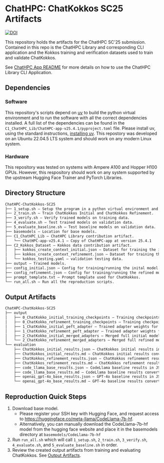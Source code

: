 # ChatHPC: ChatKokkos SC25 Artifacts

[![DOI](https://zenodo.org/badge/967029187.svg)](https://doi.org/10.5281/zenodo.15226006)

This repository holds the artifacts for the ChatHPC SC'25 submission. Contained in this repo is the ChatHPC Library and corresponding CLI application and the Kokkos training and verification datasets used to train and validate ChatKokkos.

See [ChatHPC App README](C1_ChatHPC_Lib/ChatHPC-app-v25.4.1/README.md) for more details on how to use the ChatHPC Library CLI Application.

## Dependencies

### Software

This repository's scripts depend on [uv](https://docs.astral.sh/uv/) to build the python virtual environment and to run the software with all the correct dependencies installed. A full list of the dependencies can be found in the `C1_ChatHPC_Lib/ChatHPC-app-v25.4.1/pyproject.toml` file. Please install uv, using the standard instructions, [installing uv](https://docs.astral.sh/uv/getting-started/installation/). This repostory was developed on an Ubuntu 22.04.5 LTS system and should work on any modern Linux system.

### Hardware

This repository was tested on systems with Ampere A100 and Hopper H100 GPUs. However, this respository should work on any system supported by the upstream Hugging Face Trainer and PyTorch Libraries. 

## Directory Structure

```txt
ChatHPC-ChatKokkos-SC25
├── 1_setup.sh — Setup the program in a python virtual environment and download the base code-llama model.
├── 2_train.sh — Train ChatKokkos Initial and ChatKokkos Refinement.
├── 3_verify.sh — Verify trained models on training data.
├── 4_evaluate.sh — Test trained models on validation data.
├── 5_evaluate_baseline.sh — Test baseline models on validation data.
├── basemodels — Location for base models.
├── C1_ChatHPC_Lib — ChatHPC Library contribution artifact.
│   └── ChatHPC-app-v25.4.1 — Copy of ChatHPC-app at version 25.4.1
├── C2_Kokkos_Dataset — Kokkos data contribution artifact.
│   ├── kokkos_create_context_initial.json — Dataset for training the inital  model.
│   ├── kokkos_create_context_refinement.json — Dataset for training the refined model.
│   └── kokkos_testing.yaml — validation testing data.
├── output — Trained models.
├── config_initial.json — Config for training/running the inital model.
├── config_refinement.json — Config for training/running the refined model.
├── prompt_template.txt — Prompt template used for ChatKokkos.
└── run_all.sh — Run all the reproduction scripts.
```

## Output Artifacts

```txt
ChatHPC-ChatKokkos-SC25
├── output
│   ├── 0_ChatKokko_initial_training_checkpoints — Training checkpoints for initial model.
│   ├── 0_ChatKokko_refinement_training_checkpoints — Training checkpoints for refined model.
│   ├── 1_ChatKokko_initial_peft_adapter — Trained adapter weights for initial model.
│   ├── 1_ChatKokko_refinement_peft_adapter — Trained adapter weights for refined model.
│   ├── 2_ChatKokko_initial_merged_adapters — Merged full initial model.
│   └── 2_ChatKokko_refinement_merged_adapters — Merged full refined model.
└── evaluation
    ├── ChatKokkos_initial_results.json — ChatKokkos initial results in JSON.
    ├── ChatKokkos_initial_results.md — ChatKokkos initial results converted to Markdown.
    ├── ChatKokkos_refinement_results.json — ChatKokkos refinement results in JSON.
    ├── ChatKokkos_refinement_results.md — ChatKokkos refinement results converted to Markdown.
    ├── code_llama_base_results.json — CodeLlama baseline results in JSON.
    ├── code_llama_base_results.md — CodeLlama baseline results converted to Markdown.
    ├── openai_gpt-4o_base_results.json — GPT-4o baseline results in JSON.
    └── openai_gpt-4o_base_results.md — GPT-4o baseline results converted to Markdown.
```

## Reproduction Quick Steps

1. Download base model.
    - Please register your SSH key with Hugging Face, and request access to https://huggingface.co/meta-llama/CodeLlama-7b-hf.
    - Alternatively, you can manually download the CodeLlama-7b-hf model from the hugging face website and place it in the basemodels directory at `basemodels/CodeLlama-7b-hf`
2. Run `run_all.sh` which will call `1_setup.sh`, `2_train.sh`, `3_verify.sh`, `4_evaluate.sh`, and `5_evaluate_baseline.sh` in order.
3. Review the created output artifacts from training and evaluating ChatKokkos. See [Output Artifacts](#output-artifacts).